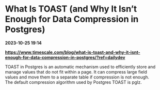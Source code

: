 # What Is TOAST (and Why It Isn’t Enough for Data Compression in Postgres)

**2023-10-25 19:14**

**https://www.timescale.com/blog/what-is-toast-and-why-it-isnt-enough-for-data-compression-in-postgres/?ref=dailydev**

TOAST in Postgres is an automatic mechanism used to efficiently store and manage values that do not fit within a page. It can compress large field values and move them to a separate table if compression is not enough. The default compression algorithm used by Postgres TOAST is pglz.